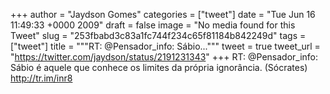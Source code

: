 
+++
author = "Jaydson Gomes"
categories = ["tweet"]
date = "Tue Jun 16 11:49:33 +0000 2009"
draft = false
image = "No media found for this Tweet"
slug = "253fbabd3c83a1fc744f234c65f81184b842249d"
tags = ["tweet"]
title = """RT: @Pensador_info: Sábio..."""
tweet = true
tweet_url = "https://twitter.com/jaydson/status/2191231343"
+++
RT: @Pensador_info: Sábio é aquele que conhece os limites da própria ignorância. (Sócrates) http://tr.im/inr8
